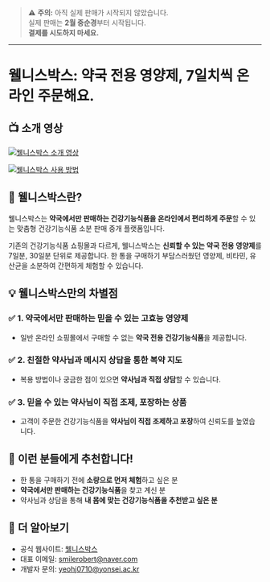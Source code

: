 > ⚠ **주의:** 아직 실제 판매가 시작되지 않았습니다.  
> 실제 판매는 **2월 중순경**부터 시작됩니다.  
> **결제를 시도하지 마세요.**

---

# 웰니스박스: 약국 전용 영양제, 7일치씩 온라인 주문해요.

## 📺 소개 영상

[![웰니스박스 소개 영상](https://img.youtube.com/vi/BM0HFNzkhT4/0.jpg)](https://youtu.be/BM0HFNzkhT4)

[![웰니스박스 사용 방법](https://img.youtube.com/vi/Q8x1dAbpEaY/0.jpg)](https://youtu.be/Q8x1dAbpEaY)

## 🏥 웰니스박스란?

웰니스박스는 **약국에서만 판매하는 건강기능식품을 온라인에서 편리하게 주문**할 수 있는 맞춤형 건강기능식품 소분 판매 중개 플랫폼입니다.

기존의 건강기능식품 쇼핑몰과 다르게, 웰니스박스는 **신뢰할 수 있는 약국 전용 영양제**를 7일분, 30일분 단위로 제공합니다. 한 통을 구매하기 부담스러웠던 영양제, 비타민, 유산균을 소분하여 간편하게 체험할 수 있습니다.

## 💡 웰니스박스만의 차별점

### ✅ 1. 약국에서만 판매하는 믿을 수 있는 고효능 영양제

- 일반 온라인 쇼핑몰에서 구매할 수 없는 **약국 전용 건강기능식품**을 제공합니다.

### ✅ 2. 친절한 약사님과 메시지 상담을 통한 복약 지도

- 복용 방법이나 궁금한 점이 있으면 **약사님과 직접 상담**할 수 있습니다.

### ✅ 3. 믿을 수 있는 약사님이 직접 조제, 포장하는 상품

- 고객이 주문한 건강기능식품을 **약사님이 직접 조제하고 포장**하여 신뢰도를 높였습니다.

## 🌿 이런 분들에게 추천합니다!

- 한 통을 구매하기 전에 **소량으로 먼저 체험**하고 싶은 분
- **약국에서만 판매하는 건강기능식품**을 찾고 계신 분
- 약사님과 상담을 통해 **내 몸에 맞는 건강기능식품을 추천받고 싶은 분**

## 📌 더 알아보기

- 공식 웹사이트: [웰니스박스](https://wellnessbox.vercel.app/)
- 대표 이메일: smilerobert@naver.com
- 개발자 문의: yeohj0710@yonsei.ac.kr

